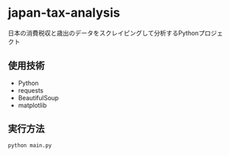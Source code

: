 # japan-tax-analysis
日本の消費税収と歳出のデータをスクレイピングして分析するPythonプロジェクト

## 使用技術
- Python
- requests
- BeautifulSoup
- matplotlib

## 実行方法
```bash
python main.py
